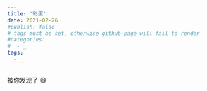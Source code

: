 ```yaml
---
title: '彩蛋'
date: 2021-02-26
#publish: false
# tags must be set, otherwise github-page will fail to render
#categories:
#  - _
tags: 
  - _
---
```


被你发现了 :smile:
